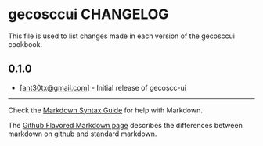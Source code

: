 gecosccui CHANGELOG
====================

This file is used to list changes made in each version of the gecosccui cookbook.

0.1.0
-----
- [ant30tx@gmail.com] - Initial release of gecoscc-ui

- - -
Check the [Markdown Syntax Guide](http://daringfireball.net/projects/markdown/syntax) for help with Markdown.

The [Github Flavored Markdown page](http://github.github.com/github-flavored-markdown/) describes the differences between markdown on github and standard markdown.

